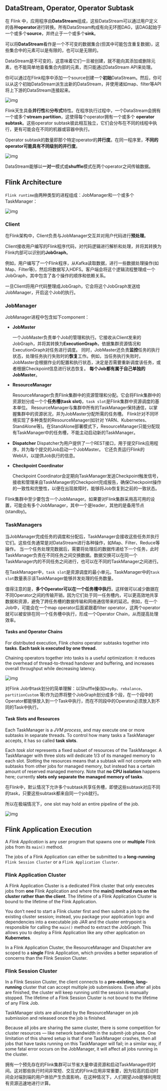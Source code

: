 ## DataStream, Operator, Operator Subtask

在 Flink 中，应用程序由**DataStream**组成，这些DataStream可以通过用户定义的各种**operator**进行转换。所有DataStream构成有向无环图DAG，该DAG起始于一个或多个**source**，并终止于一个或多个**sink**。

可以将**DataStream**看作是一个不可变的数据集合(但其中可能包含重复数据)，这些集合中的元素可以是有限的，也可以是无限的。

DataStream是不可变的，这意味着它们一旦被创建，就不能向其添加或删除元素，也不能简单地查看集合内部的元素，而只能通过DataStream API来处理。

你可以通过在Flink程序中添加一个source创建一个**初始**DataStream。然后，你可以从这个初始DataStream派生出新的DataStream，并使用诸如map、filter等API将上下游的DataStream连接起来。

<img src="./image4/program_dataflow.svg" alt="img" />

Flink天生具备**并行性**和**分布式**特性。在程序执行过程中，一个DataStream会拥有一个或多个**stream partition**，这使得每个operator拥有一个或多个 **operator subtask**。这些operator subtask彼此相互独立，它们会分布在不同的线程中执行，更有可能会在不同的机器或容器中执行。

Operator subtask的数量即那个特定operator的**并行度**。在同一程序里，**不同的operator可能具有不同级别的并行度**。

<img src="./image4/parallel_dataflow.svg" alt="img" />

DataStream能够以**一对一**模式或**shuffle**模式在两个operator之间传输数据。

## Flink Architecture

`Flink runtime`由两种类型的进程组成：JobManager和一个或多个TaskManager：

<img src="./image4/processes.svg" alt="img" />



### Client

在Flink架构中，Client负责与JobManager交互并对用户代码进行**预处理**。

Client接收用户编写的Flink程序代码，对代码逻辑进行解析和处理，并将其转换为Flink内部可以识别的**JobGraph**。

例如，用户编写了一个Flink程序，从Kafka读取数据，进行一些数据处理操作(如Map、Filter等)，然后将数据写入HDFS。客户端会将这个逻辑流程整理成一个JobGraph，其中包含了各个操作的顺序和依赖关系。

一旦Client将用户代码整理成JobGraph，它会将这个JobGraph发送给JobManager，开启这个Job的执行。

### JobManager

JobManager进程中包含如下component：

- **JobMaster**

  一个JobMaster负责单个Job的管理和执行。它接收从Client发来的JobGraph，并将其转换为**ExecutionGraph**，依据集群资源情况和ExecutionGraph对任务进行调度。
  同时，JobMaster还负责**监控**任务的执行状态，处理任务执行失败时的**恢复**工作。例如，当任务执行失败时，JobMaster会根据作业的配置和执行状态，决定是否需要重新调度该任务，或者根据Checkpoint信息进行状态恢复。
  **每个Job都有属于自己单独的JobMaster**。

- **ResourceManager**

  ResourceManager负责Flink集群中的资源管理和分配。它会将Flink集群中的资源划分成一个个**任务槽(task slot)**，`task slot`是Flink集群中资源调度的基本单位。
  ResourceManager与集群中所有的TaskManager保持通信，以掌握集群中的资源状况，并为JobMaster分配所需的任务槽。
  Flink针对不同环境实现了多种类型的ResourceManager(如针对 YARN、Kubernetes、StandAlone等)。在StandAlone部署模式下，ResourceManager只能分配现有TaskManager中的任务槽，不能主动启动新的TaskManager。

- **Dispatcher**
  Dispatcher为用户提供了一个REST接口，用于提交Flink应用程序，并为每个提交的Job启动一个JobMaster。
  它还负责运行Flink的WebUI，以提供Job执行的信息。

- **Checkpoint Coordinator**

  Checkpoint Coordinator会定期向TaskManager发送Checkpoint触发信号，接收和管理来自TaskManager的Checkpoint完成报告，确保Checkpoint操作的一致性和完整性，以便在出现故障时，能够将Job恢复到之前的一致状态。

Flink集群中至少要包含一个JobManager。如果要对Flink集群采用高可用的设置，可能会有多个JobManager，其中一个是leader，其他的是备用节点(standby)。

### TaskManagers

当JobManager完成任务的调度和分配后，TaskManager会接收这些任务并执行它们。这些任务通常是对DataStream进行各种操作，如Map、Filter、Reduce等操作。
当一个任务处理完数据后，需要将处理后的数据传递给下一个任务，此时TaskManager负责在不同任务之间交换数据。数据交换可以在同一个TaskManager内的不同任务之间进行，也可以在不同的TaskManager之间进行。

在TaskManager中，`task slot`是资源调度的最小单元。TaskManager中的`task slot`数量表示该TaskManager能够并发处理的任务数量。

值得注意的是，**多个Operator可以在一个任务槽中执行**。这样做可以减少数据在不同Operator之间的传输开销，因为它们处于同一任务槽内，可以更高效地共享数据和资源，避免了跨任务槽的数据传输和网络通信带来的延迟。例如，在一个Job中，可能会在一个map operator后面紧跟着filter operator，这两个operator就可以被安排在同一个任务槽中执行，形成一个Operator Chain，从而提高处理效率。

#### Tasks and Operator Chains

For distributed execution, Flink *chains* operator subtasks together into **tasks**. **Each task is executed by one thread.**

Chaining operators together into tasks is a useful optimization: it reduces the overhead of thread-to-thread handover and buffering, and increases overall throughput while decreasing latency.

<img src="./image4/tasks_chains.svg" alt="img" />

对Flink Job中task划分的简单理解：以Shuffle操(如`keyBy`、`rebalance`、`partitionCustom` 等)作为边界将整个JobGraph划分成多个段，在一个段中的Operator都能够放入到一个Task中执行，而在不同段中的Operator必须放入到不同的Task中执行。

#### Task Slots and Resources

Each TaskManager is a *JVM process*, and may execute one or more subtasks in separate threads. To control how many tasks a TaskManager accepts, it has so called **task slots**.

Each *task slot* represents a fixed subset of resources of the TaskManager. A TaskManager with three slots will dedicate 1/3 of its managed memory to each slot. Slotting the resources means that a subtask will not compete with subtasks from other jobs for managed memory, but instead has a certain amount of reserved managed memory. Note that **no CPU isolation** happens here; currently **slots only separate the managed memory of tasks**.

在Flink中，默认情况下允许多个subtask共享任务槽，即使这些subtask对应不同的task，只要这些subtask都来自同一个job就行。

所以在极端情况下，one slot may hold an entire pipeline of the job. 

<img src="./image4/slot_sharing.svg" alt="img" />

## Flink Application Execution

A *Flink Application* is any user program that spawns one or **multiple** Flink jobs from its `main()` method. 

The jobs of a Flink Application can either be submitted to a **long-running** `Flink Session Cluster` or a `Flink Application Cluster`. 

### Flink Application Cluster

A Flink Application Cluster is a dedicated Flink cluster that only executes jobs from **one** Flink Application and where the **main() method runs on the cluster rather than the client**. The lifetime of a Flink Application Cluster is bound to the lifetime of the Flink Application.

You don’t need to start a Flink cluster first and then submit a job to the existing cluster session; instead, you package your application logic and dependencies into a executable job JAR and the cluster entrypoint is responsible for calling the `main()` method to extract the JobGraph. This allows you to deploy a Flink Application like any other application on **Kubernetes**. 

In a Flink Application Cluster, the ResourceManager and Dispatcher are scoped to a **single** Flink Application, which provides a better separation of concerns than the Flink Session Cluster.

### Flink Session Cluster

In a Flink Session Cluster, the client connects to a **pre-existing, long-running** cluster that can accept multiple job submissions. Even after all jobs are finished, the cluster will keep running until the session is manually stopped. The lifetime of a Flink Session Cluster is not bound to the lifetime of any Flink Job.

TaskManager slots are allocated by the ResourceManager on job submission and released once the job is finished. 

Because all jobs are sharing the same cluster, there is some competition for cluster resources — like network bandwidth in the submit-job phase. One limitation of this shared setup is that if one TaskManager crashes, then all jobs that have tasks running on this TaskManager will fail; in a similar way, if some fatal error occurs on the JobManager, it will affect all jobs running in the cluster.

拥有一个预先存在的Flink集群可以节省大量申请资源和启动TaskManager的时间。这对那些执行时间非常短、交互式的Flink应用非常重要，因为较高的启动时间会对端到端的用户体验产生负面影响，在这种情况下，人们期望Job能够利用现有资源迅速地进行计算。
